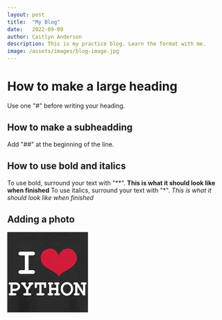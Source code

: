 ```yaml
---
layout: post
title:  "My Blog"
date:   2022-09-09
author: Caitlyn Anderson
description: This is my practice blog. Learn the format with me.
image: /assets/images/blog-image.jpg
---
```

# How to make a large heading
Use one "#" before writing your heading.

## How to make a subheadding
Add "##" at the beginning of the line.

## How to use bold and italics
To use bold, surround your text with "**". **This is what it should look like when finished**
To use italics, surround your text with "*". *This is what it should look like when finished*

## Adding a photo
![Figure](https://github.com/cander76/stat386-projects/raw/main/assets/images/python.jpg)
